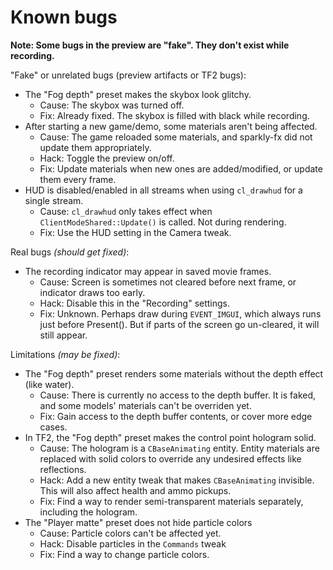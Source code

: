 # Known bugs

**Note: Some bugs in the preview are "fake". They don't exist while recording.**

"Fake" or unrelated bugs (preview artifacts or TF2 bugs):
- The "Fog depth" preset makes the skybox look glitchy.
    - Cause: The skybox was turned off.
    - Fix: Already fixed. The skybox is filled with black while recording.
- After starting a new game/demo, some materials aren't being affected.
    - Cause: The game reloaded some materials, and sparkly-fx did not update them appropriately.
    - Hack: Toggle the preview on/off.
    - Fix: Update materials when new ones are added/modified, or update them every frame.
- HUD is disabled/enabled in all streams when using `cl_drawhud` for a single stream.
    - Cause: `cl_drawhud` only takes effect when `ClientModeShared::Update()` is called. Not during rendering.
    - Fix: Use the HUD setting in the Camera tweak.

Real bugs *(should get fixed)*:
- The recording indicator may appear in saved movie frames.
    - Cause: Screen is sometimes not cleared before next frame, or indicator draws too early.
    - Hack: Disable this in the "Recording" settings.
    - Fix: Unknown. Perhaps draw during `EVENT_IMGUI`, which always runs just before Present(). But if parts of the screen go un-cleared, it will still appear.

Limitations *(may be fixed)*:
- The "Fog depth" preset renders some materials without the depth effect (like water).
    - Cause: There is currently no access to the depth buffer. It is faked, and some models' materials can't be overriden yet.
    - Fix: Gain access to the depth buffer contents, or cover more edge cases.
- In TF2, the "Fog depth" preset makes the control point hologram solid.
    - Cause: The hologram is a `CBaseAnimating` entity. Entity materials are replaced with solid colors to override any undesired effects like reflections.
    - Hack: Add a new entity tweak that makes `CBaseAnimating` invisible. This will also affect health and ammo pickups.
    - Fix: Find a way to render semi-transparent materials separately, including the hologram.
- The "Player matte" preset does not hide particle colors
    - Cause: Particle colors can't be affected yet.
    - Hack: Disable particles in the `Commands` tweak
    - Fix: Find a way to change particle colors.